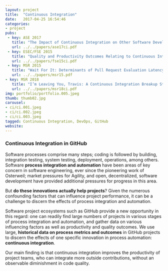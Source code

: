 ```yaml
---
layout: project
title:  "Continuous Integration"
date:   2017-04-25 16:54:46
categories:
- project
pubs:
 - key: ASE 2017
   title: "The Impact of Continuous Integration on Other Software Development Practices: A Large-Scale Empirical Study."
   url: ../../papers/ase17ci.pdf
 - key: ESEC/FSE 2015
   title: "Quality and Productivity Outcomes Relating to Continuous Integration in GitHub."
   url: ../../papers/fse15ci.pdf
 - key: MSR 2015
   title: "Wait For It: Determinants of Pull Request Evaluation Latency on GitHub."
   url: ../../papers/msr15.pdf   
- key: MSR 2018
   title: "I’m Leaving You, Travis: A Continuous Integration Breakup Story"
   url: ../../papers/msr18ci.pdf   
img: portfolio/portfolio.005.jpeg
thumb: thumb02.jpg
carousel:
- ci/ci.001.jpeg
- ci/ci.002.jpeg
- ci/ci.003.jpeg
tagged: Continuous Integration, DevOps, GitHub
website: 
---
```


### Continuous Integration in GitHub

Software processes comprise many steps; coding is followed by building, 
integration testing, system testing, deployment, operations, among others. 
Software **process integration and automation** have been areas of key concern 
in software engineering, ever since the pioneering work of Osterweil; 
market pressures for Agility, and open, decentralized, software development 
have provided additional pressures for progress in this area. 

But **do these innovations actually help projects**? Given the numerous 
confounding factors that can influence project performance, it can be a 
challenge to discern the effects of process integration and automation. 

Software project ecosystems such as GitHub provide a new opportunity in 
this regard: one can readily find large numbers of projects in various stages 
of process integration and automation, and gather data on various influencing 
factors as well as productivity and quality outcomes. 
We use large, **historical data on process metrics and outcomes** in 
GitHub projects to discern the effects of one specific innovation in process 
automation: **continuous integration**. 

Our main finding is that continuous integration improves the productivity 
of project teams, who can integrate more outside contributions, without an 
observable diminishment in code quality.
 

